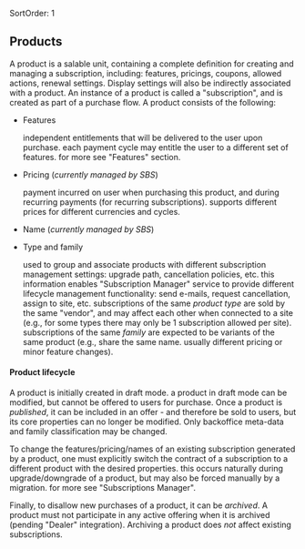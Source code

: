SortOrder: 1
## Products

A product is a salable unit, containing a complete definition for creating and managing a subscription, including: features, pricings, coupons, allowed actions, renewal settings. Display settings will also be indirectly associated with a product.
An instance of a product is called a "subscription", and is created as part of a purchase flow.
A product consists of the following:

*   Features
    
    independent entitlements that will be delivered to the user upon purchase. each payment cycle may entitle the user to a different set of features.
    for more see "Features" section.
    
*   Pricing (_currently managed by SBS_)

    payment incurred on user when purchasing this product, and during recurring payments (for recurring subscriptions).
    supports different prices for different currencies and cycles.
    
*   Name (_currently managed by SBS_)

*   Type and family

    used to group and associate products with different subscription management settings: upgrade path, cancellation policies, etc.
    this information enables "Subscription Manager" service to provide different lifecycle management functionality: send e-mails, request cancellation, assign to site, etc.
    subscriptions of the same _product type_ are sold by the same "vendor", and may affect each other when connected to a site (e.g., for some types there may only be 1 subscription allowed per site).
    subscriptions of the same _family_ are expected to be variants of the same product (e.g., share the same name. usually different pricing or minor feature changes).
     
#### Product lifecycle

A product is initially created in draft mode. a product in draft mode can be modified, but cannot be offered to users for purchase.
Once a product is _published_, it can be included in an offer - and therefore be sold to users, but its core properties can no longer be modified. Only backoffice meta-data and family classification may be changed.

To change the features/pricing/names of an existing subscription generated by a product, one must explicitly switch the contract of a subscription to a different product with the desired properties.
this occurs naturally during upgrade/downgrade of a product, but may also be forced manually by a migration. for more see "Subscriptions Manager".

Finally, to disallow new purchases of a product, it can be _archived_. A product must not participate in any active offering when it is archived (pending "Dealer" integration).
Archiving a product does _not_ affect existing subscriptions.
